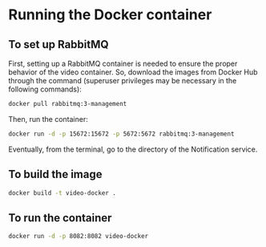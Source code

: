 # Running the Docker container

## To set up RabbitMQ
First, setting up a RabbitMQ container is needed to ensure the proper behavior of the video container.
So, download the images from Docker Hub through the command (superuser privileges may be necessary in the following commands):

```bash
docker pull rabbitmq:3-management
```

Then, run the container:

```bash
docker run -d -p 15672:15672 -p 5672:5672 rabbitmq:3-management
```

Eventually, from the terminal, go to the directory of the Notification service.

## To build the image

```bash
docker build -t video-docker .
```

## To run the container

```bash
docker run -d -p 8082:8082 video-docker
```
